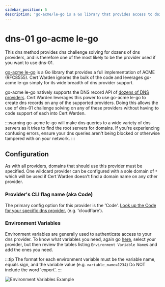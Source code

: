 ```yaml
---
sidebar_position: 5
description: 'go-acme/le-go is a Go library that provides access to dozens of DNS providers.'
---
```


# dns-01 go-acme le-go

This dns method provides dns challenge solving for dozens of dns 
providers, and is therefore one of the most likely to be the 
provider used if you want to use dns-01.

[go-acme le-go](https://github.com/go-acme/lego) is a Go library
that provides a full implementation of ACME (RFC8555). Cert Warden ignores
the bulk of the code and leverages go-acme le-go simply for its wide
breadth of dns provider support.

go-acme le-go natively supports the DNS record API of
[dozens of DNS providers](https://go-acme.github.io/lego/dns/).
Cert Warden leverages this power to use go-acme le-go to create dns records on any
of the supported providers. Doing this allows the use of dns-01
challenge solving on any of these providers without having to code
support of each into Cert Warden.

:::warning
go-acme le-go will make dns queries to a wide variety of dns servers
as it tries to find the root servers for domains. If you're experiencing
confusing errors, ensure your dns queries aren't being blocked or otherwise
tampered with on your network.
:::

## Configuration

As with all providers, domains that should use this provider must be
specified. One wildcard provider can be configured with a sole
domain of `*` which will be used if Cert Warden doesn't find a domain
name on any other provider.

### Provider's CLI flag name (aka Code)

The primary config option for this provider is the 'Code'. [Look up
the Code for your specific dns provider.](https://go-acme.github.io/lego/dns/)
(e.g. 'cloudflare').

### Environment Variables

Environment variables are generally used to authenticate access
to your dns provider. To know what variables you need, again go
[here](https://go-acme.github.io/lego/dns/),
select your provider, but then review the tables listing `Environment
Variable Name`s and add the ones you need.

:::tip
The format for each environment variable must be the variable
name, equals sign, and the variable value (e.g. `variable_name=1234`)
Do NOT include the word 'export'.
:::

![Environment Variables Example](/img/screenshots/provider_environment_variables.png)
